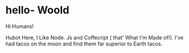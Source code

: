 # hello- Woold 


Hi Humans! 

Hubot Here, I Like Node. Js and Coffecript ( that' What I'm Made of!).
I've had tacos on the moon and find them far superior to Earth tacos.


